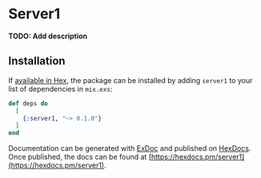 # Server1

**TODO: Add description**

## Installation

If [available in Hex](https://hex.pm/docs/publish), the package can be installed
by adding `server1` to your list of dependencies in `mix.exs`:

```elixir
def deps do
  [
    {:server1, "~> 0.1.0"}
  ]
end
```

Documentation can be generated with [ExDoc](https://github.com/elixir-lang/ex_doc)
and published on [HexDocs](https://hexdocs.pm). Once published, the docs can
be found at [https://hexdocs.pm/server1](https://hexdocs.pm/server1).


